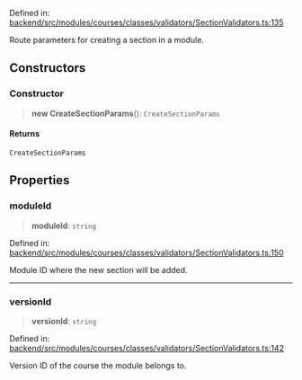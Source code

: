 Defined in: [backend/src/modules/courses/classes/validators/SectionValidators.ts:135](https://github.com/continuousactivelearning/vibe/blob/e164f8b2c6380dfb48305a4531b51d78f4a518e5/backend/src/modules/courses/classes/validators/SectionValidators.ts#L135)

Route parameters for creating a section in a module.

## Constructors

### Constructor

> **new CreateSectionParams**(): `CreateSectionParams`

#### Returns

`CreateSectionParams`

## Properties

### moduleId

> **moduleId**: `string`

Defined in: [backend/src/modules/courses/classes/validators/SectionValidators.ts:150](https://github.com/continuousactivelearning/vibe/blob/e164f8b2c6380dfb48305a4531b51d78f4a518e5/backend/src/modules/courses/classes/validators/SectionValidators.ts#L150)

Module ID where the new section will be added.

***

### versionId

> **versionId**: `string`

Defined in: [backend/src/modules/courses/classes/validators/SectionValidators.ts:142](https://github.com/continuousactivelearning/vibe/blob/e164f8b2c6380dfb48305a4531b51d78f4a518e5/backend/src/modules/courses/classes/validators/SectionValidators.ts#L142)

Version ID of the course the module belongs to.
